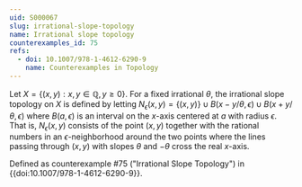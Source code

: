 ```yaml
---
uid: S000067
slug: irrational-slope-topology
name: Irrational slope topology
counterexamples_id: 75
refs:
  - doi: 10.1007/978-1-4612-6290-9 
    name: Counterexamples in Topology
---
```

Let $X = \{(x,y) : x,y \in \mathbb{Q}, y \geq 0\}$. For a fixed irrational $\theta$, the irrational slope topology on $X$ is defined by letting $N_\epsilon(x,y) = \{(x,y)\} \cup B(x - y/\theta, \epsilon) \cup B(x + y/\theta, \epsilon)$ where $B(a, \epsilon)$ is an interval on the $x$-axis centered at $a$ with radius $\epsilon$.  That is, $N_\epsilon(x,y)$ consists of the point $(x,y)$ together with the rational numbers in an $\epsilon$-neighborhood around the two points where the lines passing through $(x,y)$ with slopes $\theta$ and $-\theta$ cross the real $x$-axis.

Defined as counterexample #75 ("Irrational Slope Topology")
in {{doi:10.1007/978-1-4612-6290-9}}.
